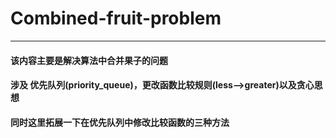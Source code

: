 # Combined-fruit-problem
* * * * * *
#### 该内容主要是解决算法中合并果子的问题
#### 涉及 优先队列(priority_queue)，更改函数比较规则(less-->greater)以及贪心思想 
#### 同时这里拓展一下在优先队列中修改比较函数的三种方法
